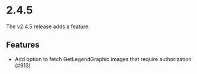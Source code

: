 # 2.4.5

The v2.4.5 release adds a feature:

## Features

 * Add option to fetch GetLegendGraphic images that require authorization (#913)
